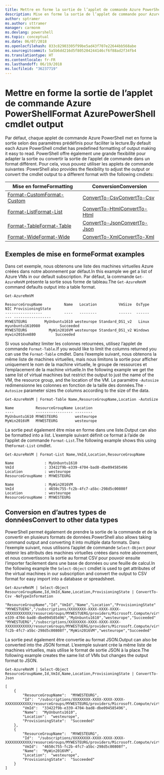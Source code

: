 ```yaml
---
title: Mettre en forme la sortie de l’applet de commande Azure PowerShell
description: Mise en forme la sortie de l’applet de commande pour Azure PowerShell.
author: sptramer
ms.author: sttramer
manager: carmonm
ms.devlang: powershell
ms.topic: conceptual
ms.date: 06/07/2018
ms.openlocfilehash: 833c82903305f99be5ad43f707e22644bb568abe
ms.sourcegitcommit: 5a5b6dd216d5f805204244146cf6f88ad2f34fb4
ms.translationtype: HT
ms.contentlocale: fr-FR
ms.lasthandoff: 06/19/2018
ms.locfileid: "36237719"
---
```

# <a name="format-azurepowershell-cmdlet-output"></a><span data-ttu-id="a46c2-103">Mettre en forme la sortie de l’applet de commande Azure PowerShell</span><span class="sxs-lookup"><span data-stu-id="a46c2-103">Format AzurePowerShell cmdlet output</span></span>

<span data-ttu-id="a46c2-104">Par défaut, chaque applet de commande Azure PowerShell met en forme la sortie selon des paramètres prédéfinis pour faciliter la lecture.</span><span class="sxs-lookup"><span data-stu-id="a46c2-104">By default each Azure PowerShell cmdlet has predefined formatting of output making it easy to read.</span></span>  <span data-ttu-id="a46c2-105">PowerShell offre également une grande flexibilité pour adapter la sortie ou convertir la sortie de l’applet de commande dans un format différent. Pour cela, vous pouvez utiliser les applets de commande suivantes :</span><span class="sxs-lookup"><span data-stu-id="a46c2-105">PowerShell also provides the flexibility to adjust the output or convert the cmdlet output to a different format with the following cmdlets:</span></span>

| <span data-ttu-id="a46c2-106">Mise en forme</span><span class="sxs-lookup"><span data-stu-id="a46c2-106">Formatting</span></span>      | <span data-ttu-id="a46c2-107">Conversion</span><span class="sxs-lookup"><span data-stu-id="a46c2-107">Conversion</span></span>       |
|-----------------|------------------|
| [<span data-ttu-id="a46c2-108">Format-Custom</span><span class="sxs-lookup"><span data-stu-id="a46c2-108">Format-Custom</span></span>](/powershell/module/microsoft.powershell.utility/format-custom) | [<span data-ttu-id="a46c2-109">ConvertTo-Csv</span><span class="sxs-lookup"><span data-stu-id="a46c2-109">ConvertTo-Csv</span></span>](/powershell/module/microsoft.powershell.utility/convertto-csv)  |
| [<span data-ttu-id="a46c2-110">Format-List</span><span class="sxs-lookup"><span data-stu-id="a46c2-110">Format-List</span></span>](/powershell/module/microsoft.powershell.utility/format-list)   | [<span data-ttu-id="a46c2-111">ConvertTo-Html</span><span class="sxs-lookup"><span data-stu-id="a46c2-111">ConvertTo-Html</span></span>](/powershell/module/microsoft.powershell.utility/convertto-html) |
| [<span data-ttu-id="a46c2-112">Format-Table</span><span class="sxs-lookup"><span data-stu-id="a46c2-112">Format-Table</span></span>](/powershell/module/microsoft.powershell.utility/format-table)  | [<span data-ttu-id="a46c2-113">ConvertTo-Json</span><span class="sxs-lookup"><span data-stu-id="a46c2-113">ConvertTo-Json</span></span>](/powershell/module/microsoft.powershell.utility/convertto-json) |
| [<span data-ttu-id="a46c2-114">Format-Wide</span><span class="sxs-lookup"><span data-stu-id="a46c2-114">Format-Wide</span></span>](/powershell/module/microsoft.powershell.utility/format-wide)   | [<span data-ttu-id="a46c2-115">ConvertTo-Xml</span><span class="sxs-lookup"><span data-stu-id="a46c2-115">ConvertTo-Xml</span></span>](/powershell/module/microsoft.powershell.utility/convertto-xml)  |

## <a name="format-examples"></a><span data-ttu-id="a46c2-116">Exemples de mise en forme</span><span class="sxs-lookup"><span data-stu-id="a46c2-116">Format examples</span></span>

<span data-ttu-id="a46c2-117">Dans cet exemple, nous obtenons une liste des machines virtuelles Azure créées dans notre abonnement par défaut.</span><span class="sxs-lookup"><span data-stu-id="a46c2-117">In this example we get a list of Azure VMs in our default subscription.</span></span>  <span data-ttu-id="a46c2-118">Par défaut, la commande `Get-AzureRmVM` présente la sortie sous forme de tableau.</span><span class="sxs-lookup"><span data-stu-id="a46c2-118">The `Get-AzureRmVM` command defaults output into a table format.</span></span>

```azurepowershell-interactive
Get-AzureRmVM
```

```output
ResourceGroupName          Name   Location          VmSize  OsType              NIC ProvisioningState
-----------------          ----   --------          ------  ------              --- -----------------
MYWESTEURG        MyUnbuntu1610 westeurope Standard_DS1_v2   Linux myunbuntu1610980         Succeeded
MYWESTEURG          MyWin2016VM westeurope Standard_DS1_v2 Windows   mywin2016vm880         Succeeded
```

<span data-ttu-id="a46c2-119">Si vous souhaitez limiter les colonnes retournées, utilisez l’applet de commande `Format-Table`.</span><span class="sxs-lookup"><span data-stu-id="a46c2-119">If you would like to limit the columns returned you can use the `Format-Table` cmdlet.</span></span> <span data-ttu-id="a46c2-120">Dans l’exemple suivant, nous obtenons la même liste de machines virtuelles, mais nous limitons la sortie pour afficher uniquement le nom de la machine virtuelle, le groupe de ressources et l’emplacement de la machine virtuelle.</span><span class="sxs-lookup"><span data-stu-id="a46c2-120">In the following example we get the same list of virtual machines but restrict the output to just the name of the VM, the resource group, and the location of the VM.</span></span>  <span data-ttu-id="a46c2-121">Le paramètre `-Autosize` redimensionne les colonnes en fonction de la taille des données.</span><span class="sxs-lookup"><span data-stu-id="a46c2-121">The `-Autosize` parameter sizes the columns according to the size of the data.</span></span>

```azurepowershell-interactive
Get-AzureRmVM | Format-Table Name,ResourceGroupName,Location -AutoSize
```

```output
Name          ResourceGroupName Location
----          ----------------- --------
MyUnbuntu1610 MYWESTEURG        westeurope
MyWin2016VM   MYWESTEURG        westeurope
```

<span data-ttu-id="a46c2-122">La sortie peut également être mise en forme dans une liste.</span><span class="sxs-lookup"><span data-stu-id="a46c2-122">Output can also be formatted into a list.</span></span> <span data-ttu-id="a46c2-123">L’exemple suivant définit ce format à l’aide de l’applet de commande `Format-List`.</span><span class="sxs-lookup"><span data-stu-id="a46c2-123">The following example shows this using the`Format-List` cmdlet.</span></span>

```azurepowershell-interactive
Get-AzureRmVM | Format-List Name,VmId,Location,ResourceGroupName
```

```output
Name              : MyUnbuntu1610
VmId              : 33422f9b-e339-4704-bad8-dbe094585496
Location          : westeurope
ResourceGroupName : MYWESTEURG

Name              : MyWin2016VM
VmId              : 4650c755-fc2b-4fc7-a5bc-298d5c00808f
Location          : westeurope
ResourceGroupName : MYWESTEURG
```

## <a name="convert-to-other-data-types"></a><span data-ttu-id="a46c2-124">Conversion en d’autres types de données</span><span class="sxs-lookup"><span data-stu-id="a46c2-124">Convert to other data types</span></span>

<span data-ttu-id="a46c2-125">PowerShell permet également de prendre la sortie de la commande et de la convertir en plusieurs formats de données.</span><span class="sxs-lookup"><span data-stu-id="a46c2-125">PowerShell also allows taking command output and converting it into multiple data formats.</span></span> <span data-ttu-id="a46c2-126">Dans l’exemple suivant, nous utilisons l’applet de commande `Select-Object` pour obtenir les attributs des machines virtuelles créées dans notre abonnement, et nous convertissons la sortie au format CSV pour pouvoir ensuite l’importer facilement dans une base de données ou une feuille de calcul.</span><span class="sxs-lookup"><span data-stu-id="a46c2-126">In the following example the `Select-Object` cmdlet is used to get attributes of the virtual machines in our subscription and convert the output to CSV format for easy import into a database or spreadsheet.</span></span>

```azurepowershell-interactive
Get-AzureRmVM | Select-Object ResourceGroupName,Id,VmId,Name,Location,ProvisioningState | ConvertTo-Csv -NoTypeInformation
```

```output
"ResourceGroupName","Id","VmId","Name","Location","ProvisioningState"
"MYWESTUERG","/subscriptions/XXXXXXXX-XXXX-XXXX-XXXX-XXXXXXXXXXXX/resourceGroups/MYWESTUERG/providers/Microsoft.Compute/virtualMachines/MyUnbuntu1610","33422f9b-e339-4704-bad8-dbe094585496","MyUnbuntu1610","westeurope","Succeeded"
"MYWESTUERG","/subscriptions/XXXXXXXX-XXXX-XXXX-XXXX-XXXXXXXXXXXX/resourceGroups/MYWESTUERG/providers/Microsoft.Compute/virtualMachines/MyWin2016VM","4650c755-fc2b-4fc7-a5bc-298d5c00808f","MyWin2016VM","westeurope","Succeeded"
```

<span data-ttu-id="a46c2-127">La sortie peut également être convertie au format JSON.</span><span class="sxs-lookup"><span data-stu-id="a46c2-127">Output can also be converted into the JSON format.</span></span>  <span data-ttu-id="a46c2-128">L’exemple suivant crée la même liste de machines virtuelles, mais utilise le format de sortie JSON à la place.</span><span class="sxs-lookup"><span data-stu-id="a46c2-128">The following example creates the same list of VMs but changes the output format to JSON.</span></span>

```azurepowershell-interactive
Get-AzureRmVM | Select-Object ResourceGroupName,Id,VmId,Name,Location,ProvisioningState | ConvertTo-Json
```

```output
[
    {
        "ResourceGroupName":  "MYWESTEURG",
        "Id":  "/subscriptions/XXXXXXXX-XXXX-XXXX-XXXX-XXXXXXXXXXXX/resourceGroups/MYWESTEURG/providers/Microsoft.Compute/virtualMachines/MyUnbuntu1610",
        "VmId":  "33422f9b-e339-4704-bad8-dbe094585496",
        "Name":  "MyUnbuntu1610",
        "Location":  "westeurope",
        "ProvisioningState":  "Succeeded"
    },
    {
        "ResourceGroupName":  "MYWESTEURG",
        "Id":  "/subscriptions/XXXXXXXX-XXXX-XXXX-XXXX-XXXXXXXXXXXX/resourceGroups/MYWESTEURG/providers/Microsoft.Compute/virtualMachines/MyWin2016VM",
        "VmId":  "4650c755-fc2b-4fc7-a5bc-298d5c00808f",
        "Name":  "MyWin2016VM",
        "Location":  "westeurope",
        "ProvisioningState":  "Succeeded"
    }
]
```
